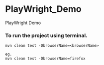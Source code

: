 # PlayWright_Demo
PlayWright Demo

### To run the project using terminal.

    mvn clean test -DbrowserName=<browserName>

    eg.
    mvn clean test -DbrowserName=firefox

